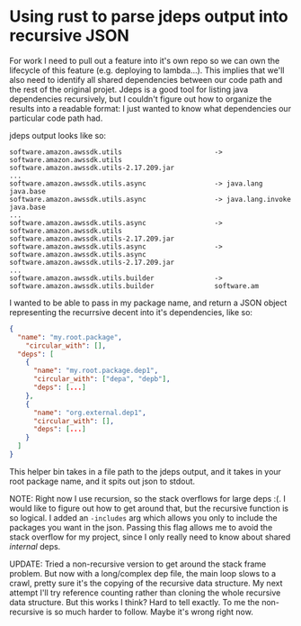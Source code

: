 # Using rust to parse jdeps output into recursive JSON

For work I need to pull out a feature into it's own repo so we can own the
lifecycle of this feature (e.g. deploying to lambda...). This implies that we'll
also need to identify all shared dependencies between our code path and the rest
of the original projet. Jdeps is a good tool for listing java dependencies
recursively, but I couldn't figure out how to organize the results into a
readable format: I just wanted to know what dependencies our particular code
path had.

jdeps output looks like so:

```text
software.amazon.awssdk.utils                       -> software.amazon.awssdk.utils                       software.amazon.awssdk.utils-2.17.209.jar
...
software.amazon.awssdk.utils.async                 -> java.lang                                          java.base
software.amazon.awssdk.utils.async                 -> java.lang.invoke                                   java.base
...
software.amazon.awssdk.utils.async                 -> software.amazon.awssdk.utils                       software.amazon.awssdk.utils-2.17.209.jar
software.amazon.awssdk.utils.async                 -> software.amazon.awssdk.utils.async                 software.amazon.awssdk.utils-2.17.209.jar
...
software.amazon.awssdk.utils.builder               -> software.amazon.awssdk.utils.builder               software.am
```

I wanted to be able to pass in my package name, and return a JSON object
representing the recurrsive decent into it's dependencies, like so:

``` json
{
  "name": "my.root.package",
    "circular_with": [],
  "deps": [
    {
      "name": "my.root.package.dep1",
      "circular_with": ["depa", "depb"],
      "deps": [...]
    },
    {
      "name": "org.external.dep1",
      "circular_with": [],
      "deps": [...]
    }
  ]
}
```

This helper bin takes in a file path to the jdeps output, and it takes in your
root package name, and it spits out json to stdout.

NOTE: Right now I use recursion, so the stack overflows for large deps :(. I
would like to figure out how to get around that, but the recursive function is
so logical. I added an `-includes` arg which allows you only to include the
packages you want in the json. Passing this flag allows me to avoid the stack
overflow for my project, since I only really need to know about shared
_internal_ deps.

UPDATE: Tried a non-recursive version to get around the stack frame problem. But
now with a long/complex dep file, the main loop slows to a crawl, pretty sure
it's the copying of the recursive data structure. My next attempt I'll try
reference counting rather than cloning the whole recursive data structure. But
this works I think? Hard to tell exactly. To me the non-recursive is so much
harder to follow. Maybe it's wrong right now.
